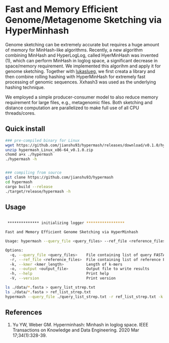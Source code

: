 # Fast and Memory Efficient Genome/Metagenome Sketching via HyperMinhash

Genome sketching can be extremely accurate but requires a huge amount of memory for MinHash-like algorithms. Recently, a new algorithm combining MinHash and HyperLogLog, called HyerMinHash was invented (1), which can perform MinHash in loglog space, a significant decrease in space/memory requirement. We implemented this algorihm and apply it for genome sketching. Together with [lukaslueg](https://github.com/lukaslueg), we first creata a library and then combine rolling hashing with HyperMinHash for extremely fast processing of genomic sequences. Xxhash3 was used as the underlying hashing technique. 

We employed a simple producer-consumer model to also reduce memory requirement for large files, e.g., metagenomic files. Both sketching and distance computation are parallelized to make full use of all CPU threads/cores. 

## Quick install
```bash
### pre-compiled binary for Linux
wget https://github.com/jianshu93/hypermash/releases/download/v0.1.0/hypermash_Linux_x86-64_v0.1.0.zip
unzip hypermash_Linux_x86-64_v0.1.0.zip
chomd a+x ./hypermash
./hypermash -h


### compiling from source
git clone https://github.com/jianshu93/hypermash
cd hypermash
cargo build --release
./target/release/hypermash -h

```

## Usage
```bash

 ************** initializing logger *****************

Fast and Memory Efficient Genome Sketching via HyperMinhash

Usage: hypermash --query_file <query_files> --ref_file <reference_files> --kmer <kmer_length> --output <output_file>

Options:
  -q, --query_file <query_files>    File containing list of query FASTA files
  -r, --ref_file <reference_files>  File containing list of reference FASTA files
  -k, --kmer <kmer_length>          Length of k-mers
  -o, --output <output_file>        Output file to write results
  -h, --help                        Print help
  -V, --version                     Print version

```


```bash
ls ./data/*.fasta > query_list_strep.txt
ls ./data/*.fasta > ref_list_strep.txt
hypermash --query_file ./query_list_strep.txt -r ref_list_strep.txt -k 16 -o dist.txt
```


## References
1. Yu YW, Weber GM. Hyperminhash: Minhash in loglog space. IEEE Transactions on Knowledge and Data Engineering. 2020 Mar 17;34(1):328-39.
